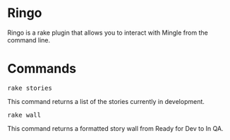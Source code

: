 # Ringo

Ringo is a rake plugin that allows you to interact with Mingle from the
command line.

# Commands

<pre>
rake stories
</pre>

This command returns a list of the stories currently in development.

<pre>
rake wall
</pre>

This command returns a formatted story wall from Ready for Dev to In QA.
